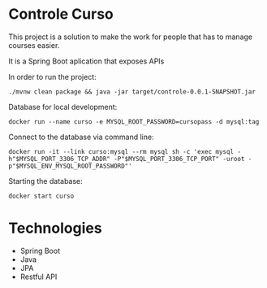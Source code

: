 # Controle Curso

This project is a solution to make the work for people that has to manage courses easier.

It is a Spring Boot aplication that exposes APIs


In order to run the project: 

    ./mvnw clean package && java -jar target/controle-0.0.1-SNAPSHOT.jar


Database for local development:

    docker run --name curso -e MYSQL_ROOT_PASSWORD=cursopass -d mysql:tag

Connect to the database via command line: 

    docker run -it --link curso:mysql --rm mysql sh -c 'exec mysql -h"$MYSQL_PORT_3306_TCP_ADDR" -P"$MYSQL_PORT_3306_TCP_PORT" -uroot -p"$MYSQL_ENV_MYSQL_ROOT_PASSWORD"'


Starting the database: 

    docker start curso


# Technologies

- Spring Boot
- Java
- JPA
- Restful API